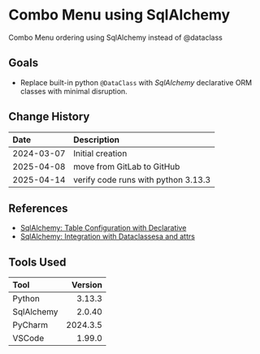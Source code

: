 # Combo Menu using SqlAlchemy
Combo Menu ordering using SqlAlchemy instead of @dataclass

## Goals

* Replace built-in python ```@DataClass``` with *SqlAlchemy* declarative ORM classes with minimal disruption.

## Change History

| Date       | Description                         |
|:-----------|:------------------------------------|
| 2024-03-07 | Initial creation                    |
| 2025-04-08 | move from GitLab to GitHub          |
| 2025-04-14 | verify code runs with python 3.13.3 |

## References

* [SqlAlchemy: Table Configuration with Declarative](https://docs.sqlalchemy.org/en/20/orm/declarative_tables.html)
* [SqlAlchemy: Integration with Dataclassesa and attrs](https://docs.sqlalchemy.org/en/20/orm/dataclasses.html)

## Tools Used

| Tool       |  Version |
|:-----------|---------:|
| Python     |   3.13.3 |
| SqlAlchemy |   2.0.40 |
| PyCharm    | 2024.3.5 |
| VSCode     |   1.99.0 |
